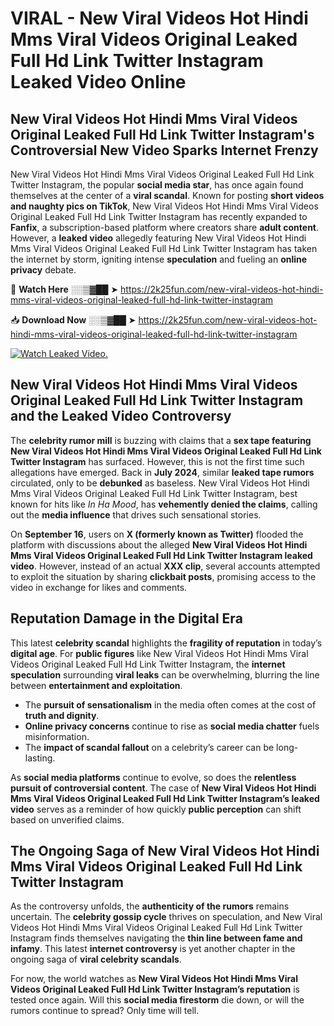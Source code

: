 # VIRAL - New Viral Videos Hot Hindi Mms Viral Videos Original Leaked Full Hd Link Twitter Instagram Leaked Video Online

## **New Viral Videos Hot Hindi Mms Viral Videos Original Leaked Full Hd Link Twitter Instagram's Controversial New Video Sparks Internet Frenzy**  

New Viral Videos Hot Hindi Mms Viral Videos Original Leaked Full Hd Link Twitter Instagram, the popular **social media star**, has once again found themselves at the center of a **viral scandal**. Known for posting **short videos and naughty pics on TikTok**, New Viral Videos Hot Hindi Mms Viral Videos Original Leaked Full Hd Link Twitter Instagram has recently expanded to **Fanfix**, a subscription-based platform where creators share **adult content**. However, a **leaked video** allegedly featuring New Viral Videos Hot Hindi Mms Viral Videos Original Leaked Full Hd Link Twitter Instagram has taken the internet by storm, igniting intense **speculation** and fueling an **online privacy** debate.  

🔴 **Watch Here** ░░▒▓██ ➤ https://2k25fun.com/new-viral-videos-hot-hindi-mms-viral-videos-original-leaked-full-hd-link-twitter-instagram  

📥 **Download Now** ░░▒▓██ ➤ https://2k25fun.com/new-viral-videos-hot-hindi-mms-viral-videos-original-leaked-full-hd-link-twitter-instagram  

[![Watch Leaked Video.](https://miro.medium.com/v2/resize:fit:828/format:webp/1*cilzJN44JGOrTw9NJCrNHA.gif "Watch Leaked Video")](https://2k25fun.com/new-viral-videos-hot-hindi-mms-viral-videos-original-leaked-full-hd-link-twitter-instagram)

## **New Viral Videos Hot Hindi Mms Viral Videos Original Leaked Full Hd Link Twitter Instagram and the Leaked Video Controversy**  

The **celebrity rumor mill** is buzzing with claims that a **sex tape featuring New Viral Videos Hot Hindi Mms Viral Videos Original Leaked Full Hd Link Twitter Instagram** has surfaced. However, this is not the first time such allegations have emerged. Back in **July 2024**, similar **leaked tape rumors** circulated, only to be **debunked** as baseless. New Viral Videos Hot Hindi Mms Viral Videos Original Leaked Full Hd Link Twitter Instagram, best known for hits like *In Ha Mood*, has **vehemently denied the claims**, calling out the **media influence** that drives such sensational stories.  

On **September 16**, users on **X (formerly known as Twitter)** flooded the platform with discussions about the alleged **New Viral Videos Hot Hindi Mms Viral Videos Original Leaked Full Hd Link Twitter Instagram leaked video**. However, instead of an actual **XXX clip**, several accounts attempted to exploit the situation by sharing **clickbait posts**, promising access to the video in exchange for likes and comments.  

## **Reputation Damage in the Digital Era**  

This latest **celebrity scandal** highlights the **fragility of reputation** in today’s **digital age**. For **public figures** like New Viral Videos Hot Hindi Mms Viral Videos Original Leaked Full Hd Link Twitter Instagram, the **internet speculation** surrounding **viral leaks** can be overwhelming, blurring the line between **entertainment and exploitation**.  

- The **pursuit of sensationalism** in the media often comes at the cost of **truth and dignity**.  
- **Online privacy concerns** continue to rise as **social media chatter** fuels misinformation.  
- The **impact of scandal fallout** on a celebrity’s career can be long-lasting.  

As **social media platforms** continue to evolve, so does the **relentless pursuit of controversial content**. The case of **New Viral Videos Hot Hindi Mms Viral Videos Original Leaked Full Hd Link Twitter Instagram’s leaked video** serves as a reminder of how quickly **public perception** can shift based on unverified claims.  

## **The Ongoing Saga of New Viral Videos Hot Hindi Mms Viral Videos Original Leaked Full Hd Link Twitter Instagram**  

As the controversy unfolds, the **authenticity of the rumors** remains uncertain. The **celebrity gossip cycle** thrives on speculation, and New Viral Videos Hot Hindi Mms Viral Videos Original Leaked Full Hd Link Twitter Instagram finds themselves navigating the **thin line between fame and infamy**. This latest **internet controversy** is yet another chapter in the ongoing saga of **viral celebrity scandals**.  

For now, the world watches as **New Viral Videos Hot Hindi Mms Viral Videos Original Leaked Full Hd Link Twitter Instagram’s reputation** is tested once again. Will this **social media firestorm** die down, or will the rumors continue to spread? Only time will tell.